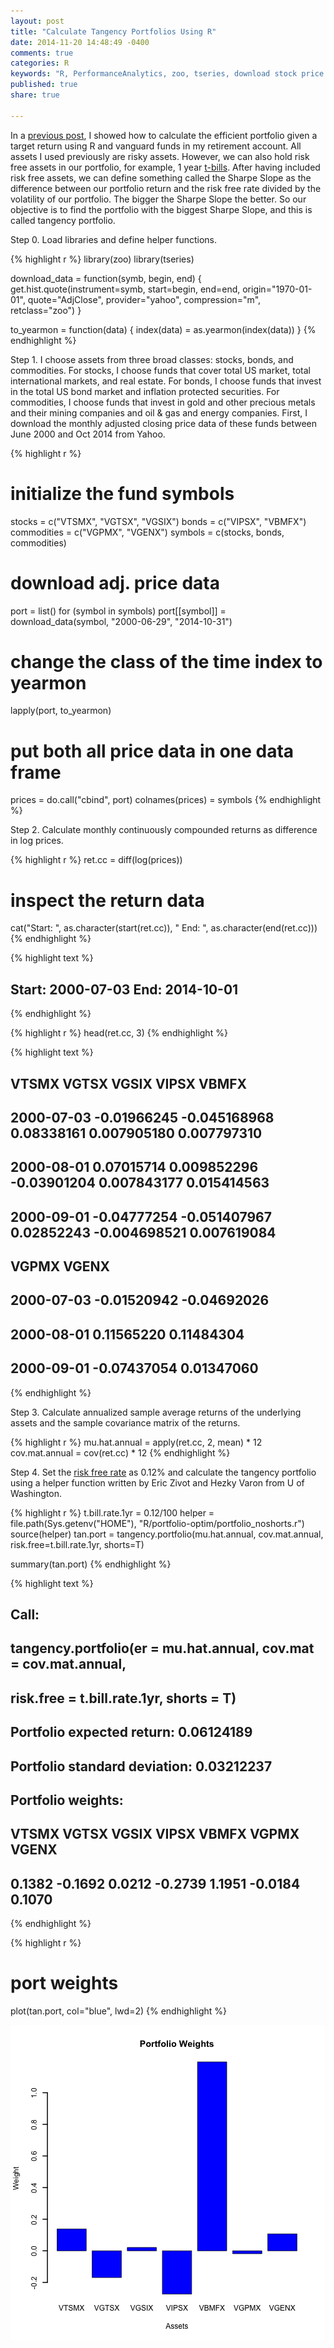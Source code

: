 ```yaml
---
layout: post
title: "Calculate Tangency Portfolios Using R"
date: 2014-11-20 14:48:49 -0400
comments: true
categories: R
keywords: "R, PerformanceAnalytics, zoo, tseries, download stock price data using R, analyze stock price data using R, tangency portfolios, portfolio optimization using R"
published: true
share: true

---
```


In a [previous post](http://gmlang.com/r/calculate-efficient-portfolios-using-r/), I showed how to calculate the efficient portfolio given a target return using R and vanguard funds in my retirement account. All assets I used previously are risky assets. However, we can also hold risk free assets in our portfolio, for example, 1 year [t-bills](http://www.treasury.gov/resource-center/data-chart-center/interest-rates/Pages/TextView.aspx?data=yield). After having included risk free assets, we can define something called the Sharpe Slope as the difference between our portfolio return and the risk free rate divided by the volatility of our portfolio. The bigger the Sharpe Slope the better. So our objective is to find the portfolio with the biggest Sharpe Slope, and this is called tangency portfolio. 

Step 0. Load libraries and define helper functions.

{% highlight r %}
library(zoo)
library(tseries)

download_data = function(symb, begin, end) {
        get.hist.quote(instrument=symb, start=begin, end=end, 
                       origin="1970-01-01", quote="AdjClose", 
                       provider="yahoo", compression="m", 
                       retclass="zoo")
}

to_yearmon = function(data) {
        index(data) = as.yearmon(index(data))
}
{% endhighlight %}

Step 1. I choose assets from three broad classes: stocks, bonds, and commodities. For stocks, I choose funds that cover total US market, total international markets, and real estate. For bonds, I choose funds that invest in the total US bond market and inflation protected securities. For commodities, I choose funds that invest in gold and other precious metals and their mining companies and oil & gas and energy companies. First, I download the monthly adjusted closing price data of these funds between June 2000 and Oct 2014 from Yahoo.

{% highlight r %}
# initialize the fund symbols 
stocks = c("VTSMX", "VGTSX", "VGSIX")
bonds = c("VIPSX", "VBMFX")
commodities = c("VGPMX", "VGENX")
symbols = c(stocks, bonds, commodities)

# download adj. price data
port = list()
for (symbol in symbols)
        port[[symbol]] = download_data(symbol, "2000-06-29", "2014-10-31")

# change the class of the time index to yearmon
lapply(port, to_yearmon)

# put both all price data in one data frame
prices = do.call("cbind", port)
colnames(prices) = symbols
{% endhighlight %}

Step 2. Calculate monthly continuously compounded returns as difference in log prices.

{% highlight r %}
ret.cc = diff(log(prices))

# inspect the return data
cat("Start: ", as.character(start(ret.cc)), "  End: ", as.character(end(ret.cc)))
{% endhighlight %}



{% highlight text %}
## Start:  2000-07-03   End:  2014-10-01
{% endhighlight %}



{% highlight r %}
head(ret.cc, 3)
{% endhighlight %}



{% highlight text %}
##                  VTSMX        VGTSX       VGSIX        VIPSX       VBMFX
## 2000-07-03 -0.01966245 -0.045168968  0.08338161  0.007905180 0.007797310
## 2000-08-01  0.07015714  0.009852296 -0.03901204  0.007843177 0.015414563
## 2000-09-01 -0.04777254 -0.051407967  0.02852243 -0.004698521 0.007619084
##                  VGPMX       VGENX
## 2000-07-03 -0.01520942 -0.04692026
## 2000-08-01  0.11565220  0.11484304
## 2000-09-01 -0.07437054  0.01347060
{% endhighlight %}

Step 3. Calculate annualized sample average returns of the underlying assets and the sample covariance matrix of the returns.

{% highlight r %}
mu.hat.annual = apply(ret.cc, 2, mean) * 12   
cov.mat.annual = cov(ret.cc) * 12 
{% endhighlight %}

Step 4. Set the [risk free rate](http://www.treasury.gov/resource-center/data-chart-center/interest-rates/Pages/TextView.aspx?data=yield) as 0.12% and calculate the tangency portfolio using a helper function written by Eric Zivot and Hezky Varon from U of Washington.

{% highlight r %}
t.bill.rate.1yr = 0.12/100
helper = file.path(Sys.getenv("HOME"), "R/portfolio-optim/portfolio_noshorts.r")
source(helper)
tan.port = tangency.portfolio(mu.hat.annual, cov.mat.annual, 
                              risk.free=t.bill.rate.1yr, shorts=T)

summary(tan.port)
{% endhighlight %}



{% highlight text %}
## Call:
## tangency.portfolio(er = mu.hat.annual, cov.mat = cov.mat.annual, 
##     risk.free = t.bill.rate.1yr, shorts = T)
## 
## Portfolio expected return:     0.06124189 
## Portfolio standard deviation:  0.03212237 
## Portfolio weights:
##   VTSMX   VGTSX   VGSIX   VIPSX   VBMFX   VGPMX   VGENX 
##  0.1382 -0.1692  0.0212 -0.2739  1.1951 -0.0184  0.1070
{% endhighlight %}



{% highlight r %}
# port weights
plot(tan.port, col="blue", lwd=2)
{% endhighlight %}

![center](/../figs/2014-11-20-calculate-tangency-portfolios-using-r/unnamed-chunk-5-1.png) 

